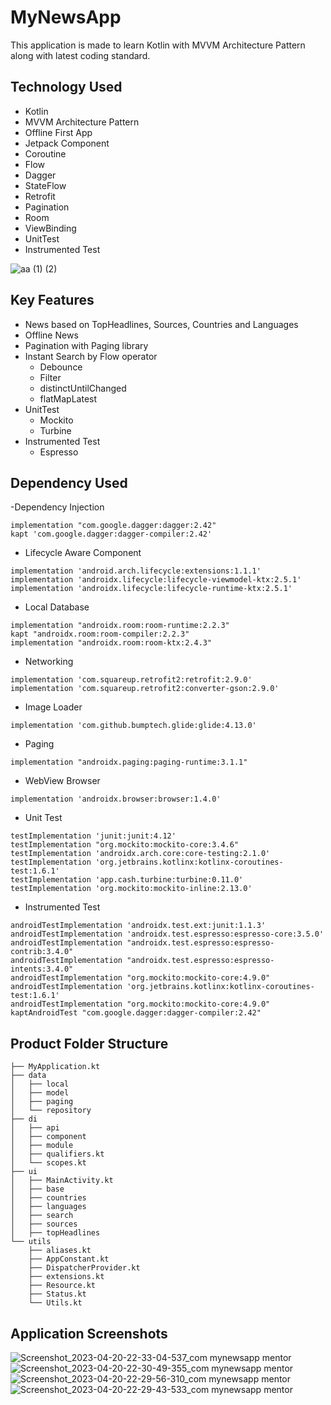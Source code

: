 ﻿# MyNewsApp

This application is made to learn Kotlin with MVVM Architecture Pattern along with latest coding
standard.

## Technology Used

- Kotlin
- MVVM Architecture Pattern
- Offline First App
- Jetpack Component
- Coroutine
- Flow
- Dagger
- StateFlow
- Retrofit
- Pagination
- Room
- ViewBinding
- UnitTest
- Instrumented Test

![aa (1) (2)](https://user-images.githubusercontent.com/45284848/233468022-a02bd028-8267-415e-a81d-8caf990cdd44.png)



## Key Features

- News based on TopHeadlines, Sources, Countries and Languages
- Offline News
- Pagination with Paging library
- Instant Search by Flow operator
    - Debounce
    - Filter
    - distinctUntilChanged
    - flatMapLatest
- UnitTest
    - Mockito
    - Turbine
- Instrumented Test
    - Espresso

## Dependency Used

-Dependency Injection

```
implementation "com.google.dagger:dagger:2.42"
kapt 'com.google.dagger:dagger-compiler:2.42'
```

- Lifecycle Aware Component

```
implementation 'android.arch.lifecycle:extensions:1.1.1'
implementation 'androidx.lifecycle:lifecycle-viewmodel-ktx:2.5.1'
implementation 'androidx.lifecycle:lifecycle-runtime-ktx:2.5.1'
```

- Local Database

```
implementation "androidx.room:room-runtime:2.2.3"
kapt "androidx.room:room-compiler:2.2.3"
implementation "androidx.room:room-ktx:2.4.3"
```

- Networking

```
implementation 'com.squareup.retrofit2:retrofit:2.9.0'
implementation 'com.squareup.retrofit2:converter-gson:2.9.0'
```

- Image Loader

```
implementation 'com.github.bumptech.glide:glide:4.13.0'
```

- Paging

```
implementation "androidx.paging:paging-runtime:3.1.1"
```

- WebView Browser

```
implementation 'androidx.browser:browser:1.4.0'
```

- Unit Test

```
testImplementation 'junit:junit:4.12'
testImplementation "org.mockito:mockito-core:3.4.6"
testImplementation 'androidx.arch.core:core-testing:2.1.0'
testImplementation 'org.jetbrains.kotlinx:kotlinx-coroutines-test:1.6.1'
testImplementation 'app.cash.turbine:turbine:0.11.0'
testImplementation 'org.mockito:mockito-inline:2.13.0'
```

- Instrumented Test

```
androidTestImplementation 'androidx.test.ext:junit:1.1.3'
androidTestImplementation 'androidx.test.espresso:espresso-core:3.5.0'
androidTestImplementation "androidx.test.espresso:espresso-contrib:3.4.0"
androidTestImplementation "androidx.test.espresso:espresso-intents:3.4.0"
androidTestImplementation "org.mockito:mockito-core:4.9.0"
androidTestImplementation 'org.jetbrains.kotlinx:kotlinx-coroutines-test:1.6.1'
androidTestImplementation "org.mockito:mockito-core:4.9.0"
kaptAndroidTest "com.google.dagger:dagger-compiler:2.42"
```

## Product Folder Structure

```
├── MyApplication.kt
├── data
│   ├── local
│   ├── model
│   ├── paging
│   └── repository
├── di
│   ├── api
│   ├── component
│   ├── module
│   ├── qualifiers.kt
│   └── scopes.kt
├── ui
│   ├── MainActivity.kt
│   ├── base
│   ├── countries
│   ├── languages
│   ├── search
│   ├── sources
│   ├── topHeadlines
└── utils
    ├── aliases.kt
    ├── AppConstant.kt
    ├── DispatcherProvider.kt
    ├── extensions.kt
    ├── Resource.kt
    ├── Status.kt
    └── Utils.kt

```

## Application Screenshots

![Screenshot_2023-04-20-22-33-04-537_com mynewsapp mentor](https://user-images.githubusercontent.com/45284848/233468796-c575246d-00ea-45df-98a1-40d4c45892ec.jpg)
![Screenshot_2023-04-20-22-30-49-355_com mynewsapp mentor](https://user-images.githubusercontent.com/45284848/233468800-0394d246-b5c0-4c3a-9ce6-7411a2157637.jpg)
![Screenshot_2023-04-20-22-29-56-310_com mynewsapp mentor](https://user-images.githubusercontent.com/45284848/233468803-292fbb4b-b3bf-4d39-897c-a272efad62d2.jpg)
![Screenshot_2023-04-20-22-29-43-533_com mynewsapp mentor](https://user-images.githubusercontent.com/45284848/233468805-0fd0533a-f8ac-4564-816f-18ddc9ad0552.jpg)


